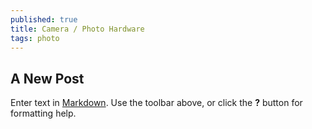 ```yaml
---
published: true
title: Camera / Photo Hardware
tags: photo
---
```

## A New Post

Enter text in [Markdown](http://daringfireball.net/projects/markdown/). Use the toolbar above, or click the **?** button for formatting help.
